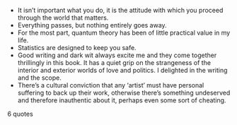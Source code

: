  - It isn’t important what you do, it is the attitude with which you proceed through the world that matters.
 - Everything passes, but nothing entirely goes away.
 - For the most part, quantum theory has been of little practical value in my life.
 - Statistics are designed to keep you safe.
 - Good writing and dark wit always excite me and they come together thrillingly in this book. It has a quiet grip on the strangeness of the interior and exterior worlds of love and politics. I delighted in the writing and the scope.
 - There’s a cultural conviction that any ‘artist’ must have personal suffering to back up their work, otherwise there’s something undeserved and therefore inauthentic about it, perhaps even some sort of cheating.

6 quotes